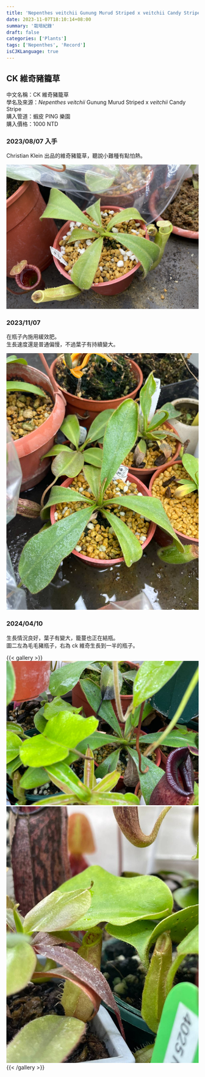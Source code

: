 ```yaml
---
title: 'Nepenthes veitchii Gunung Murud Striped x veitchii Candy Stripe 德國 CK 維奇豬籠草'
date: 2023-11-07T18:10:14+08:00
summary: '栽培紀錄'
draft: false
categories: ['Plants']
tags: ['Nepenthes', 'Record']
isCJKLanguage: true
---
```


## CK 維奇豬籠草

中文名稱：CK 維奇豬籠草  
學名及來源：*Nepenthes veitchii* Gunung Murud Striped x *veitchii* Candy Stripe  
購入管道：蝦皮 PING 樂園  
購入價格：1000 NTD  

### 2023/08/07 入手

Christian Klein 出品的維奇豬籠草，聽說小難種有點怕熱。  

![2023-08-07](./images/2023-08-07.jpg)

### 2023/11/07

在瓶子內施用緩效肥。  
生長速度還是普通偏慢，不過葉子有持續變大。  

![2023-11-07](./images/2023-11-07.jpg)

### 2024/04/10

生長情況良好，葉子有變大，籠蔓也正在結瓶。  
圖二左為毛毛豬瓶子，右為 ck 維奇生長到一半的瓶子。  

{{< gallery >}}
  <img src="./images/2024-04-10(1).jpg" class="grid-w50">
  <img src="./images/2024-04-10(2).jpg" class="grid-w40">
{{< /gallery >}}
